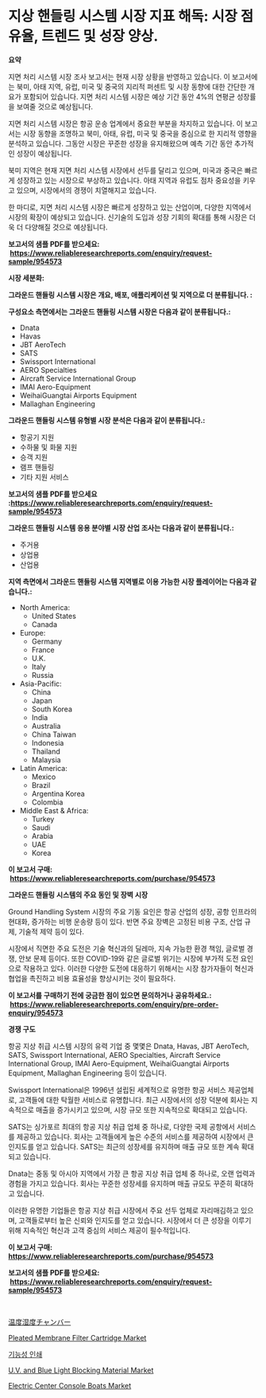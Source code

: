 <p><h1>지상 핸들링 시스템 시장 지표 해독: 시장 점유율, 트렌드 및 성장 양상.</h1></p><p><strong>요약</strong></p>
<p><p>지면 처리 시스템 시장 조사 보고서는 현재 시장 상황을 반영하고 있습니다. 이 보고서에는 북미, 아태 지역, 유럽, 미국 및 중국의 지리적 퍼센트 및 시장 동향에 대한 간단한 개요가 포함되어 있습니다. 지면 처리 시스템 시장은 예상 기간 동안 4%의 연평균 성장률을 보여줄 것으로 예상됩니다.</p><p>지면 처리 시스템 시장은 항공 운송 업계에서 중요한 부분을 차지하고 있습니다. 이 보고서는 시장 동향을 조명하고 북미, 아태, 유럽, 미국 및 중국을 중심으로 한 지리적 영향을 분석하고 있습니다. 그동안 시장은 꾸준한 성장을 유지해왔으며 예측 기간 동안 추가적인 성장이 예상됩니다.</p><p>북미 지역은 현재 지면 처리 시스템 시장에서 선두를 달리고 있으며, 미국과 중국은 빠르게 성장하고 있는 시장으로 부상하고 있습니다. 아태 지역과 유럽도 점차 중요성을 키우고 있으며, 시장에서의 경쟁이 치열해지고 있습니다.</p><p>한 마디로, 지면 처리 시스템 시장은 빠르게 성장하고 있는 산업이며, 다양한 지역에서 시장의 확장이 예상되고 있습니다. 신기술의 도입과 성장 기회의 확대를 통해 시장은 더욱 더 다양해질 것으로 예상됩니다.</p></p>
<p><strong>보고서의 샘플 PDF를 받으세요: &nbsp;<a href="https://www.reliableresearchreports.com/enquiry/request-sample/954573">https://www.reliableresearchreports.com/enquiry/request-sample/954573</a></strong></p>
<p><strong>시장 세분화:</strong></p>
<p><strong> 그라운드 핸들링 시스템 시장은 개요, 배포, 애플리케이션 및 지역으로 더 분류됩니다. :</strong></p>
<p><strong>구성요소 측면에서는 그라운드 핸들링 시스템 시장은 다음과 같이 분류됩니다.:</strong></p>
<p><ul><li>Dnata</li><li>Havas</li><li>JBT AeroTech</li><li>SATS</li><li>Swissport International</li><li>AERO Specialties</li><li>Aircraft Service International Group</li><li>IMAI Aero-Equipment</li><li>WeihaiGuangtai Airports Equipment</li><li>Mallaghan Engineering</li></ul></p>
<p><strong> 그라운드 핸들링 시스템 유형별 시장 분석은 다음과 같이 분류됩니다.:</strong></p>
<p><ul><li>항공기 지원</li><li>수하물 및 화물 지원</li><li>승객 지원</li><li>램프 핸들링</li><li>기타 지원 서비스</li></ul></p>
<p><strong>보고서의 샘플 PDF를 받으세요 :<a href="https://www.reliableresearchreports.com/enquiry/request-sample/954573">https://www.reliableresearchreports.com/enquiry/request-sample/954573</a></strong></p>
<p><strong> 그라운드 핸들링 시스템 응용 분야별 시장 산업 조사는 다음과 같이 분류됩니다.:</strong></p>
<p><ul><li>주거용</li><li>상업용</li><li>산업용</li></ul></p>
<p><strong>지역 측면에서 그라운드 핸들링 시스템 지역별로 이용 가능한 시장 플레이어는 다음과 같습니다.:</strong></p>
<p><ul>
    <li>
        North America:
        <ul>
            <li>United States</li>
            <li>Canada</li>
        </ul>
    </li>
    <li>
        Europe:
        <ul>
            <li>Germany</li>
            <li>France</li>
            <li>U.K.</li>
            <li>Italy</li>
            <li>Russia</li>
        </ul>
    </li>
    <li>
        Asia-Pacific:
        <ul>
            <li>China</li>
            <li>Japan</li>
            <li>South Korea</li>
            <li>India</li>
            <li>Australia</li>
            <li>China Taiwan</li>
            <li>Indonesia</li>
            <li>Thailand</li>
            <li>Malaysia</li>
        </ul>
    </li>
    <li>
        Latin America:
        <ul>
            <li>Mexico</li>
            <li>Brazil</li>
            <li>Argentina Korea</li>
            <li>Colombia</li>
        </ul>
    </li>
    <li>
        Middle East & Africa:
        <ul>
            <li>Turkey</li>
            <li>Saudi</li>
            <li>Arabia</li>
            <li>UAE</li>
            <li>Korea</li>
        </ul>
    </li>
    </ul></p>
<p><strong>이 보고서 구매: &nbsp;<a href="https://www.reliableresearchreports.com/purchase/954573">https://www.reliableresearchreports.com/purchase/954573</a></strong></p>
<p><strong>그라운드 핸들링 시스템의 주요 동인 및 장벽 시장</strong></p>
<p><p>Ground Handling System 시장의 주요 기동 요인은 항공 산업의 성장, 공항 인프라의 현대화, 증가하는 비행 운송량 등이 있다. 반면 주요 장벽은 고정된 비용 구조, 산업 규제, 기술적 제약 등이 있다.</p><p>시장에서 직면한 주요 도전은 기술 혁신과의 딜레마, 지속 가능한 환경 책임, 글로벌 경쟁, 안보 문제 등이다. 또한 COVID-19와 같은 글로벌 위기는 시장에 부가적 도전 요인으로 작용하고 있다. 이러한 다양한 도전에 대응하기 위해서는 시장 참가자들이 혁신과 협업을 촉진하고 비용 효율성을 향상시키는 것이 필요하다.</p></p>
<p><strong>이 보고서를 구매하기 전에 궁금한 점이 있으면 문의하거나 공유하세요.: &nbsp;<a href="https://www.reliableresearchreports.com/enquiry/pre-order-enquiry/954573">https://www.reliableresearchreports.com/enquiry/pre-order-enquiry/954573</a></strong></p>
<p><strong>경쟁 구도</strong></p>
<p><p>항공 지상 취급 시스템 시장의 유력 기업 중 몇몇은 Dnata, Havas, JBT AeroTech, SATS, Swissport International, AERO Specialties, Aircraft Service International Group, IMAI Aero-Equipment, WeihaiGuangtai Airports Equipment, Mallaghan Engineering 등이 있습니다. </p><p>Swissport International은 1996년 설립된 세계적으로 유명한 항공 서비스 제공업체로, 고객들에 대한 탁월한 서비스로 유명합니다. 최근 시장에서의 성장 덕분에 회사는 지속적으로 매출을 증가시키고 있으며, 시장 규모 또한 지속적으로 확대되고 있습니다. </p><p>SATS는 싱가포르 최대의 항공 지상 취급 업체 중 하나로, 다양한 국제 공항에서 서비스를 제공하고 있습니다. 회사는 고객들에게 높은 수준의 서비스를 제공하여 시장에서 큰 인지도를 얻고 있습니다. SATS는 최근의 성장세를 유지하며 매출 규모 또한 계속 확대되고 있습니다. </p><p>Dnata는 중동 및 아시아 지역에서 가장 큰 항공 지상 취급 업체 중 하나로, 오랜 업력과 경험을 가지고 있습니다. 회사는 꾸준한 성장세를 유지하며 매출 규모도 꾸준히 확대하고 있습니다. </p><p>이러한 유명한 기업들은 항공 지상 취급 시장에서 주요 선두 업체로 자리매김하고 있으며, 고객들로부터 높은 신뢰와 인지도를 얻고 있습니다. 시장에서 더 큰 성장을 이루기 위해 지속적인 혁신과 고객 중심의 서비스 제공이 필수적입니다.</p></p>
<p><strong>이 보고서 구매: &nbsp; <a href="https://www.reliableresearchreports.com/purchase/954573">https://www.reliableresearchreports.com/purchase/954573</a></strong></p>
<p><strong>보고서의 샘플 PDF를 받으세요: &nbsp;<a href="https://www.reliableresearchreports.com/enquiry/request-sample/954573">https://www.reliableresearchreports.com/enquiry/request-sample/954573</a></strong><strong></strong></p>
<p>&nbsp;</p>
<p><p><a href="https://medium.com/@entelabrahimi1961/%E6%AC%A1%E3%81%AE%E6%96%87%E7%AB%A0%E3%82%92%E6%97%A5%E6%9C%AC%E8%AA%9E%E3%81%AB%E7%BF%BB%E8%A8%B3%E3%81%97%E3%81%BE%E3%81%99-%E6%B9%BF%E5%BA%A6%E6%B8%A9%E5%BA%A6%E3%83%81%E3%83%A3%E3%83%B3%E3%83%90%E3%83%BC%E5%B8%82%E5%A0%B4%E8%A6%8F%E6%A8%A1-cagr-%E3%83%88%E3%83%AC%E3%83%B3%E3%83%892024-2030-c65a1dbe008e">温度湿度チャンバー</a></p><p><a href="https://view.publitas.com/reportprime-1/pleated-membrane-filter-cartridge-market-furnish-information-about-market-size-market-share-market-dynamics-and-projections-spanning-from-2024-to-2031/">Pleated Membrane Filter Cartridge Market</a></p><p><a href="https://github.com/vs2869dizt0/Market-Research-Report-List-1/blob/main/8734155185213.md">기능성 인쇄</a></p><p><a href="https://github.com/RichRobinson5/Market-Research-Report-List-3/blob/main/uv-and-blue-light-blocking-material-market.md">U.V. and Blue Light Blocking Material Market</a></p><p><a href="https://issuu.com/reportprime-2/docs/electric-center-console-boats-market-size-2030.ppt">Electric Center Console Boats Market</a></p></p>